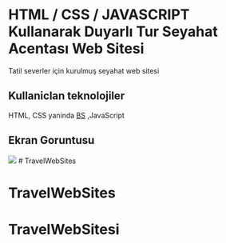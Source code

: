 <h1> HTML / CSS / JAVASCRIPT Kullanarak Duyarlı Tur Seyahat Acentası Web Sitesi </h1>

Tatil severler için kurulmuş seyahat web sitesi

<h2> Kullaniclan teknolojiler</h2>

HTML, CSS yaninda <a href="https://getbootstrap.com/"> BS</a> ,JavaScript 

<h2> Ekran Goruntusu</h2>

![](travel.gif) # TravelWebSites

# TravelWebSites
# TravelWebSitesi
